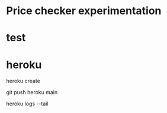 # Price checker experimentation

# test

# heroku

heroku create

git push heroku main

heroku logs --tail
